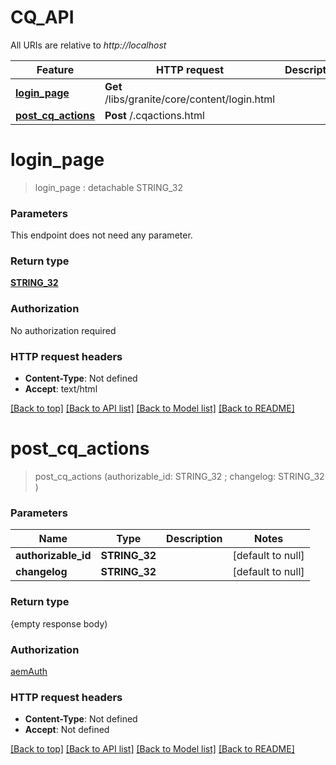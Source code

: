 # CQ_API

All URIs are relative to *http://localhost*

Feature | HTTP request | Description
------------- | ------------- | -------------
[**login_page**](CQ_API.md#login_page) | **Get** /libs/granite/core/content/login.html | 
[**post_cq_actions**](CQ_API.md#post_cq_actions) | **Post** /.cqactions.html | 


# **login_page**
> login_page : detachable STRING_32
	




### Parameters
This endpoint does not need any parameter.

### Return type

[**STRING_32**](STRING_32.md)

### Authorization

No authorization required

### HTTP request headers

 - **Content-Type**: Not defined
 - **Accept**: text/html

[[Back to top]](#) [[Back to API list]](../README.md#documentation-for-api-endpoints) [[Back to Model list]](../README.md#documentation-for-models) [[Back to README]](../README.md)

# **post_cq_actions**
> post_cq_actions (authorizable_id: STRING_32 ; changelog: STRING_32 )
	




### Parameters

Name | Type | Description  | Notes
------------- | ------------- | ------------- | -------------
 **authorizable_id** | **STRING_32**|  | [default to null]
 **changelog** | **STRING_32**|  | [default to null]

### Return type

{empty response body)

### Authorization

[aemAuth](../README.md#aemAuth)

### HTTP request headers

 - **Content-Type**: Not defined
 - **Accept**: Not defined

[[Back to top]](#) [[Back to API list]](../README.md#documentation-for-api-endpoints) [[Back to Model list]](../README.md#documentation-for-models) [[Back to README]](../README.md)

